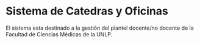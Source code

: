 
# Sistema de Catedras y Oficinas

El sistema esta destinado a la gestión del plantel docente/no docente de la Facultad de Ciencias Médicas de la UNLP.
